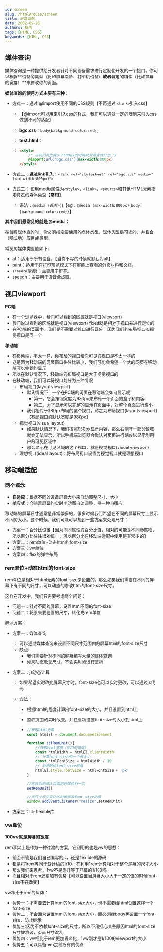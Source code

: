 ```yaml
---
id: screen
slug: /htmlAndCss/screen
title: 屏幕适配
date: 2002-09-26
authors: 鲸落
tags: [HTML, CSS]
keywords: [HTML, CSS]
---
```


## 媒体查询

媒体查询是一种提供给开发者针对不同设备需求进行定制化开发的一个接口。你可以根据**设备的类型（比如屏幕设备、打印机设备）**或者**特定的特性（比如屏幕的宽度）**来修改你的页面。

**媒体查询的使用方式主要有三种**：

- 方式一：通过 @import使用不同的CSS规则【不再通过 `<link>`引入css】

  - 【@import可以用来引入css的样式，我们可以通过一定的限制来引入css做到不同的适配】

  - **bgc.css**：`body{background-color:red;}`

  - **test.html**：

  - ```html
    <style>
        /* 当我们的宽度小于800px的时候就背景变成红色 */
    	@import:url('bgc.css')(max-width:800px);
    </style>
    ```

- 方式二：**通过link引入**：`<link ref="stylesheet" ref="bgc.css" media="(max-width:800px)">`

- 方式三： 使用media属性为`<style>`，`<link>`，`<source>`和其他HTML元素指定特定的媒体类型【**常用**】

  - 语法：`@media (语法){}`【eg：`@media (max-width:800px){body:{background-color:red;}`】



**其中我们最常见的就是 @media：**

在使用媒体查询时，你必须指定要使用的媒体类型。媒体类型是可选的，并且会（隐式地）应用all类型。

常见的媒体类型值如下:

- all：适用于所有设备。【当你不写的时候就默认为all】
- print：适用于在打印预览模式下在屏幕上查看的分页材料和文档。
- screen(掌握)：主要用于屏幕。
- speech：主要用于语音合成器。





## 视口viewport

**PC端**

- 在一个浏览器中，我们可以看到的区域就是视口(viewport) 
- 我们说过看到的区域就是视口(viewport) fixed就是相对于视口来进行定位的
- 在PC端的页面中，我们是不需要对视口进行区分，因为我们的布局视口和视觉视口是同一个



**移动端**

- 在移动端，不太一样，你布局的视口和你可见的视口是不太一样的
- 这是因为移动端的网页窗口往往比较小，我们可能会希望一个大的网页在移动端可以完整的显示
- 所以在默认情况下，移动端的布局视口是大于视觉视口的
- 在移动端，我们可以将视口划分为三种情况
  - 布局视口(layout viewport)
    - 默认情况下，一个在PC端的网页在移动端会如何显示呢
      - 第一，它会按照宽度为980px来布局一个页面的盒子和内容
      - 第二，为了显示可以完整的显示在页面中，对整个页面进行缩小
    - 我们相对于980px布局的这个视口，称之为布局视口(layoutviewport) 【布局视口的默认宽度是980px】
  - 视觉视口(visual layout)
    - 如果默认情况下，我们按照980px显示内容，那么右侧有一部分区域就会无法显示，所以手机端浏览器会默认对页面进行缩放以显示到用户的可见区域中
    - 那么显示在可见区域的这个视口，就是视觉视口(visual viewport)
  - 理想视口(ideal layout)：将布局视口设置为视觉视口就是理想视口





## 移动端适配

### 两个概念

- **自适应**：根据不同的设备屏幕大小来自动调整尺寸、大小
- **响应式**：会随着屏幕的实时变动而自动调整，是一种自适应

移动端的屏幕尺寸通常是非常繁多的，很多时候我们希望在不同的屏幕尺寸上显示不同的大小。这个时候，我们可能可以想到一些方案来处理尺寸：

- 方案一：百分比设置【因为不同属性的百分比值，相对的可能是不同参照物，所以百分比往往很难统一，所以百分比在移动端适配中使用是非常少的】
- 方案二：rem单位+动态html的font-size
- 方案三：vw单位
- 方案四：flex的弹性布局



### rem单位+动态html的font-size

rem单位是相对于html元素的font-size来设置的，那么如果我们需要在不同的屏幕下有不同的尺寸，可以动态的修改html的font-size尺寸。

这样在开发中，我们只需要考虑两个问题：

- 问题一：针对不同的屏幕，设置html不同的font-size
- 问题二：将原来要设置的尺寸，转化成rem单位

解决方案：

- 方案一：媒体查询

  - 可以通过媒体查询来设置不同尺寸范围内的屏幕html的font-size尺寸
  - 缺点:
    - 我们需要针对不同的屏幕编写大量的媒体查询
    - 如果动态改变尺寸，不会实时的进行更新

- 方案二：js动态计算

  - 如果希望实时改变屏幕尺寸时，font-size也可以实时更改，可以通过js代码

  - 方法：

    - 根据html的宽度计算出font-size的大小，并且设置到html上

    - 监听页面的实时改变，并且重新设置font-size的大小到html上

    - ```js
      //获取html元素
      const htmlEl = document.documentElement
      
      function setRemUnit(){
          //获取html宽度（视口的宽度）
          const htmlWidth = htmlEl.clientWidth
          // 计算font-size的一个值大小
          const htmlFontSize = htmlWidth / 10
          // 动态的给font-size赋值
          htmlEl.style.fontSize = htmlFontSize + 'px'
      }
      
      //在我们刚进入页面的时候执行一次
      setRemUnit()
      
      //当尺寸发生变化的时候修改font-size的值
      window.addEventListener("resize",setRemUnit)
      ```

- 方案三：lib-flexible库



### vw单位

**100vw就是屏幕的宽度**

rem事实上是作为一种过渡的方案，它利用的也是vw的思想：

- 前面不管是我们自己编写的js，还是flexible的源码
- 都是将1rem等同于设计稿的1/10，在利用1rem计算相对于整个屏幕的尺寸大小
- 那么我们来思考，1vw不是刚好等于屏幕的1/100吗
- 而且相对于rem还更加有优势【可以设置当屏幕大小大于一定的值的时候font-size不在改变】



vw相比于rem的优势：

- 优势一：不需要去计算html的font-size大小，也不需要给html设置这样一个font-size
- 优势二：不会因为设置html的font-size大小，而必须给body再设置一个font-size，防止继承
- 优势三∶因为不依赖font-size的尺寸，所以不用担心某些原因html的font-size尺寸被篡改，页面尺寸混乱
- 优势四：vw相比于rem更加语义化，1vw刚才是1/100的viewport的大小
- 优势五：可以具备rem之前所有的优点